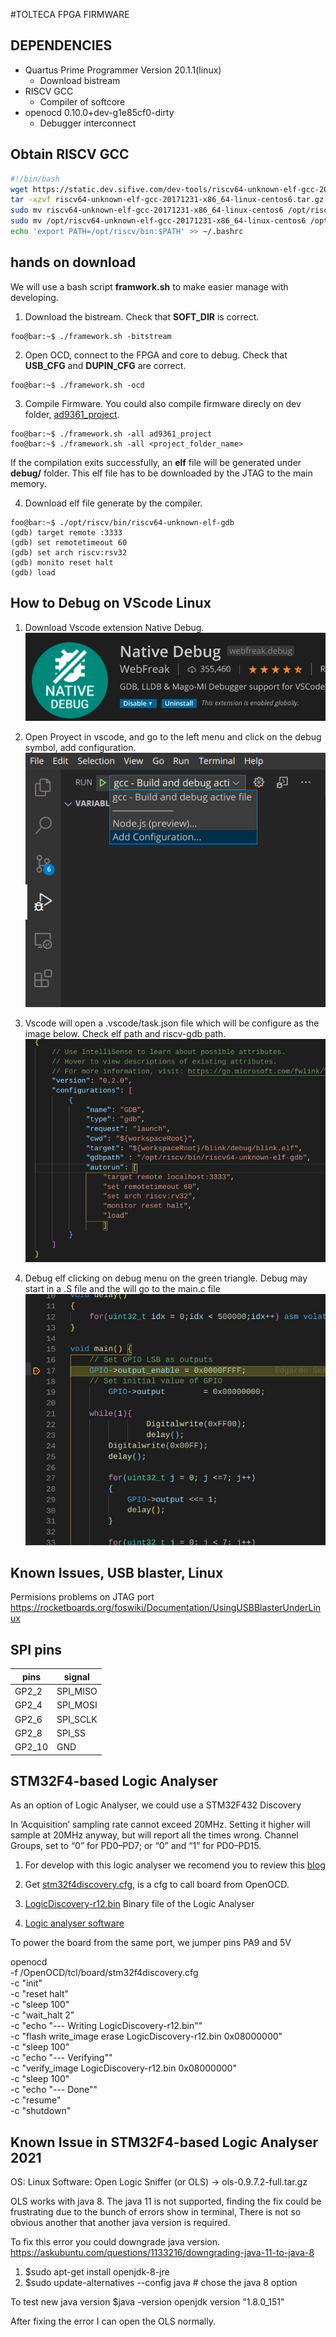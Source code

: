 #TOLTECA FPGA FIRMWARE
## DEPENDENCIES 
* Quartus Prime Programmer Version 20.1.1(linux)
    * Download bistream
* RISCV GCC
    * Compiler of softcore
* openocd 0.10.0+dev-g1e85cf0-dirty
    * Debugger interconnect

## Obtain RISCV GCC
```bash
#!/bin/bash
wget https://static.dev.sifive.com/dev-tools/riscv64-unknown-elf-gcc-20171231-x86_64-linux-centos6.tar.gz
tar -xzvf riscv64-unknown-elf-gcc-20171231-x86_64-linux-centos6.tar.gz
sudo mv riscv64-unknown-elf-gcc-20171231-x86_64-linux-centos6 /opt/riscv64-unknown-elf-gcc-20171231-x86_64-linux-centos6
sudo mv /opt/riscv64-unknown-elf-gcc-20171231-x86_64-linux-centos6 /opt/riscv
echo 'export PATH=/opt/riscv/bin:$PATH' >> ~/.bashrc
```
## hands on download
We will use a bash script **framwork.sh** to make easier manage with developing.


1. Download the bistream. Check that **SOFT_DIR** is correct. 
```console
foo@bar:~$ ./framework.sh -bitstream
```
2. Open OCD, connect to the FPGA and core to debug.  Check that **USB_CFG** and **DUPIN_CFG** are correct.
```console
foo@bar:~$ ./framework.sh -ocd
```
3. Compile Firmware. You could also compile firmware direcly on dev folder, [ad9361_project](FPGA_FW/dupinSoC/fw/ad9361_project).
```console
foo@bar:~$ ./framework.sh -all ad9361_project
foo@bar:~$ ./framework.sh -all <project_folder_name>
```

If the compilation exits successfully, an **elf** file will be generated under **debug/** folder. This elf file has to be downloaded by the JTAG to the main memory.

4. Download elf file generate by the compiler.
```console
foo@bar:~$ ./opt/riscv/bin/riscv64-unknown-elf-gdb
(gdb) target remote :3333
(gdb) set remotetimeout 60
(gdb) set arch riscv:rsv32
(gdb) monito reset halt
(gdb) load
```
## How to Debug on VScode Linux
1. Download Vscode extension Native Debug.
![Alt text](VScodeApplet.jpeg?raw=true "VScodeApplet")

2. Open Proyect in vscode, and go to the left menu and click
on the debug symbol, add configuration.
![Alt text](debugsymbol.png?raw=true "debugsymbol")

3. Vscode will open a .vscode/task.json file which will be configure as the image below. Check elf path and riscv-gdb path. 
![Alt text](DebugCFG.jpeg?raw=true "DebugCFG")

4. Debug elf clicking on debug menu on the green triangle. 
Debug may start in a .S file and the will go to the main.c file
![Alt text](Result.jpeg?raw=true "Result")


## Known Issues, USB blaster, Linux 
Permisions problems on JTAG port
https://rocketboards.org/foswiki/Documentation/UsingUSBBlasterUnderLinux

## SPI pins

| pins    | signal    |
| ---     | ---       |
| GP2_2   | SPI_MISO  |
| GP2_4   | SPI_MOSI  |
| GP2_6   | SPI_SCLK  |
| GP2_8   | SPI_SS    |
| GP2_10  | GND       |

## STM32F4-based Logic Analyser
As an option of Logic Analyser, we could use a STM32F432 Discovery 

In ‘Acquisition’ sampling rate cannot exceed 20MHz. 
Setting it higher will sample at 20MHz anyway, 
but will report all the times wrong.
Channel Groups, set to “0” for PD0–PD7; or “0” and “1” for PD0–PD15.

1. For develop with this logic analyser we recomend you to review this 
[blog](https://www.fussylogic.co.uk/blog/?p=1226)

2. Get [stm32f4discovery.cfg](https://github.com/arduino/OpenOCD/blob/master/tcl/board/stm32f4discovery.cfg), is a cfg to call board from OpenOCD.

3. [LogicDiscovery-r12.bin](https://storage.googleapis.com/google-code-archive-downloads/v2/code.google.com/logicdiscovery/LogicDiscovery-r12.bin) Binary file of the Logic Analyser

4. [Logic analyser software](https://www.lxtreme.nl/ols/ols-0.9.7.2-full.zip)


To power the board from the same port, we jumper pins PA9 and 5V

openocd \
   -f /OpenOCD/tcl/board/stm32f4discovery.cfg \
   -c "init" \
   -c "reset halt" \
   -c "sleep 100" \
   -c "wait_halt 2" \
   -c "echo \"--- Writing LogicDiscovery-r12.bin\"" \
   -c "flash write_image erase LogicDiscovery-r12.bin 0x08000000" \
   -c "sleep 100" \
   -c "echo \"--- Verifying\"" \
   -c "verify_image LogicDiscovery-r12.bin 0x08000000" \
   -c "sleep 100" \
   -c "echo \"--- Done\"" \
   -c "resume" \
   -c "shutdown"
   

## Known Issue in STM32F4-based Logic Analyser 2021
OS: Linux
Software: Open Logic Sniffer (or OLS) -> ols-0.9.7.2-full.tar.gz 

OLS works with java 8. The java 11 is not supported, 
finding the fix could be frustrating due to the bunch of errors show in terminal,
There is not so obvious another that  another java version is required. 

To fix this error you could downgrade java version. 
https://askubuntu.com/questions/1133216/downgrading-java-11-to-java-8

1. $sudo apt-get install openjdk-8-jre
2. $sudo update-alternatives --config java # chose the java 8 option 

To test new java version 
$java -version 
    openjdk version "1.8.0_151"
    
After fixing the error I can open the OLS normally. 